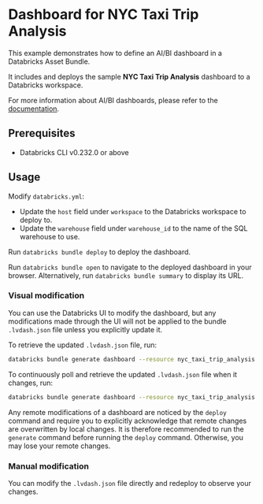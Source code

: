# Dashboard for NYC Taxi Trip Analysis

This example demonstrates how to define an AI/BI dashboard in a Databricks Asset Bundle.

It includes and deploys the sample __NYC Taxi Trip Analysis__ dashboard to a Databricks workspace.

For more information about AI/BI dashboards, please refer to the [documentation](https://docs.databricks.com/dashboards/index.html).

## Prerequisites

* Databricks CLI v0.232.0 or above

## Usage

Modify `databricks.yml`:
* Update the `host` field under `workspace` to the Databricks workspace to deploy to.
* Update the `warehouse` field under `warehouse_id` to the name of the SQL warehouse to use.

Run `databricks bundle deploy` to deploy the dashboard.

Run `databricks bundle open` to navigate to the deployed dashboard in your browser. Alternatively, run `databricks bundle summary` to display its URL.

### Visual modification

You can use the Databricks UI to modify the dashboard, but any modifications made through the UI will not be applied to the bundle `.lvdash.json` file unless you explicitly update it. 

To retrieve the updated `.lvdash.json` file, run:

```sh
databricks bundle generate dashboard --resource nyc_taxi_trip_analysis --force
```

To continuously poll and retrieve the updated `.lvdash.json` file when it changes, run:

```sh
databricks bundle generate dashboard --resource nyc_taxi_trip_analysis --force --watch
```

Any remote modifications of a dashboard are noticed by the `deploy` command and require
you to explicitly acknowledge that remote changes are overwritten by local changes.
It is therefore recommended to run the `generate` command before running the `deploy` command.
Otherwise, you may lose your remote changes.

### Manual modification

You can modify the `.lvdash.json` file directly and redeploy to observe your changes.
